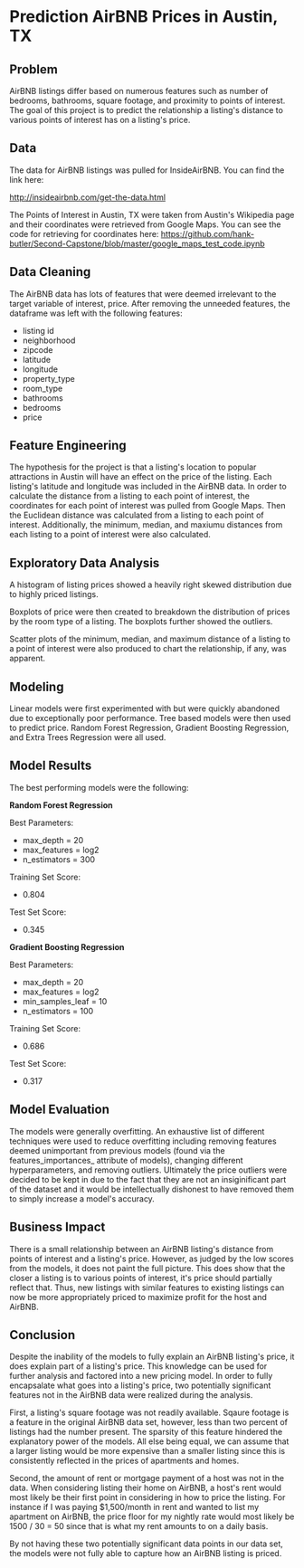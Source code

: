 # Prediction AirBNB Prices in Austin, TX

## Problem

AirBNB listings differ based on numerous features such as number of bedrooms, bathrooms, square footage, and proximity to points of
interest. The goal of this project is to predict the relationship a listing's distance to various points of interest has on a listing's
price. 

## Data

The data for AirBNB listings was pulled for InsideAirBNB. You can find the link here:

http://insideairbnb.com/get-the-data.html

The Points of Interest in Austin, TX were taken from Austin's Wikipedia page and their coordinates were retrieved from Google Maps.
You can see the code for retrieving for coordinates here:
https://github.com/hank-butler/Second-Capstone/blob/master/google_maps_test_code.ipynb

## Data Cleaning

The AirBNB data has lots of features that were deemed irrelevant to the target variable of interest, price. After removing the unneeded
features, the dataframe was left with the following features:

* listing id
* neighborhood
* zipcode
* latitude
* longitude
* property_type
* room_type
* bathrooms
* bedrooms
* price

## Feature Engineering

The hypothesis for the project is that a listing's location to popular attractions in Austin will have an effect on the price of the listing. Each listing's latitude and longitude was included in the AirBNB data. In order to calculate the distance from a listing to each point of interest, the coordinates for each point of interest was pulled from Google Maps. Then the Euclidean distance was calculated from a listing to each point of interest. Additionally, the minimum, median, and maxiumu distances from each listing to a point of interest were also calculated.

## Exploratory Data Analysis

A histogram of listing prices showed a heavily right skewed distribution due to highly priced listings.

Boxplots of price were then created to breakdown the distribution of prices by the room type of a listing. The boxplots further showed the outliers.

Scatter plots of the minimum, median, and maximum distance of a listing to a point of interest were also produced to chart the relationship, if any, was apparent.

## Modeling

Linear models were first experimented with but were quickly abandoned due to exceptionally poor performance. Tree based models were then used to predict price. Random Forest Regression, Gradient Boosting Regression, and Extra Trees Regression were all used.

## Model Results

The best performing models were the following:

__Random Forest Regression__

Best Parameters:
* max_depth = 20
* max_features = log2
* n_estimators = 300

Training Set Score:
* 0.804

Test Set Score:
* 0.345

__Gradient Boosting Regression__

Best Parameters:
* max_depth = 20
* max_features = log2
* min_samples_leaf = 10
* n_estimators = 100

Training Set Score:
* 0.686

Test Set Score:
* 0.317

## Model Evaluation

The models were generally overfitting. An exhaustive list of different techniques were used to reduce overfitting including removing features deemed unimportant from previous models (found via the features_importances_ attribute of models), changing different hyperparameters, and removing outliers. Ultimately the price outliers were decided to be kept in due to the fact that they are not an insiginificant part of the dataset and it would be intellectually dishonest to have removed them to simply increase a model's accuracy.

## Business Impact

There is a small relationship between an AirBNB listing's distance from points of interest and a listing's price. However, as judged by the low scores from the models, it does not paint the full picture. This does show that the closer a listing is to various points of interest, it's price should partially reflect that. Thus, new listings with similar features to existing listings can now be more appropriately priced to maximize profit for the host and AirBNB.

## Conclusion

Despite the inability of the models to fully explain an AirBNB listing's price, it does explain part of a listing's price. This knowledge can be used for further analysis and factored into a new pricing model. In order to fully encapsalate what goes into a listing's price, two potentially significant features not in the AirBNB data were realized during the analysis. 

First, a listing's square footage was not readily available. Sqaure footage is a feature in the original AirBNB data set, however, less than two percent of listings had the number present. The sparsity of this feature hindered the explanatory power of the models. All else being equal, we can assume that a larger listing would be more expensive than a smaller listing since this is consistently reflected in the prices of apartments and homes.

Second, the amount of rent or mortgage payment of a host was not in the data. When considering listing their home on AirBNB, a host's rent would most likely be their first point in considering in how to price the listing. For instance if I was paying $1,500/month in rent and wanted to list my apartment on AirBNB, the price floor for my nightly rate would most likely be 1500 / 30 = 50 since that is what my rent amounts to on a daily basis. 

By not having these two potentially significant data points in our data set, the models were not fully able to capture how an AirBNB listing is priced. 
